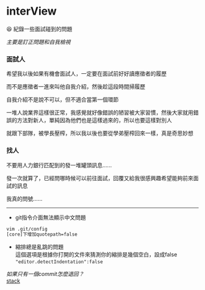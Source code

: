 # interView
:laughing: 紀錄一些面試碰到的問題

*主要是訂正問題和自我檢視*

### 面試人
希望我以後如果有機會面試人，一定要在面試前好好讀應徵者的履歷

而不是應徵者一進來叫他自我介紹，然後趁這段時間掃履歷

自我介紹不是說不可以，但不適合當第一個環節

一堆人說業界這樣很正常，我感覺就好像錯誤的陋習被大家習慣，然後大家就用錯誤的方法對新人，單純因為他們也是這樣過來的，所以也要這樣對別人 

就跟下部隊，被學長壓榨，所以我以後也要從學弟壓榨回來一樣，真是奇思妙想        

### 找人

不要用人力銀行匹配到的發一堆罐頭訊息......

發一次就算了，已經問哪時候可以前往面試，回覆又給我很感興趣希望能夠前來面試的訊息

我真的問號......


***
* git指令介面無法顯示中文問題
```sh
vim .git/config
[core]下增加quotepath=false
```

* 縮排總是亂跳的問題        
這個選項是根據你打開的文件來猜測你的縮排是幾個空白，設成false
`"editor.detectIndentation":false`
        
*如果只有一個commit怎麼退回？*    
[stack](https://stackoverflow.com/questions/10911317/how-to-remove-the-first-commit-in-git/32765827#32765827 "stack")
